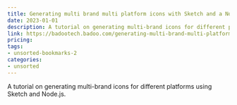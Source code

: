 ```yaml
---
title: Generating multi brand multi platform icons with Sketch and a Node.js script
date: 2023-01-01
description: A tutorial on generating multi-brand icons for different platforms using Sketch and Node.js.
link: https://badootech.badoo.com/generating-multi-brand-multi-platform-icons-with-sketch-and-a-node-js-script-part1-82f438c7e16c
pricing: 
tags: 
- unsorted-bookmarks-2 
categories: 
- unsorted 
---
```


A tutorial on generating multi-brand icons for different platforms using Sketch and Node.js.